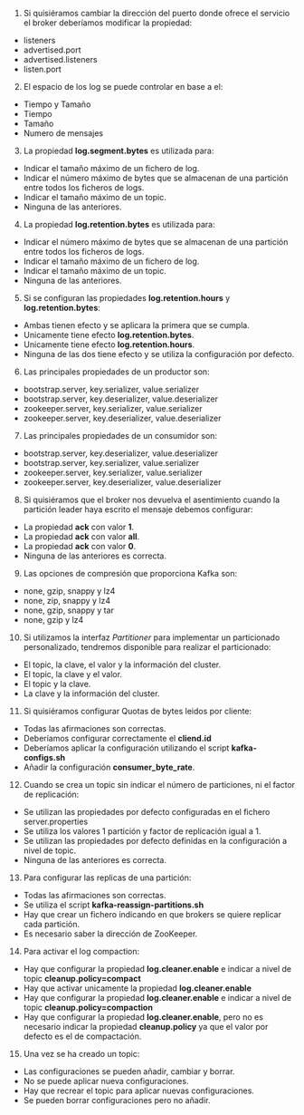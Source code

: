 1. Si quisiéramos cambiar la dirección del puerto donde ofrece el servicio el broker deberíamos modificar la propiedad:
  * listeners
  * advertised.port
  * advertised.listeners
  * listen.port

2. El espacio de los log se puede controlar en base a el:
  * Tiempo y Tamaño
  * Tiempo
  * Tamaño
  * Numero de mensajes

3. La propiedad **log.segment.bytes** es utilizada para:
  * Indicar el tamaño máximo de un fichero de log.
  * Indicar el número máximo de bytes que se almacenan de una partición entre todos los ficheros de logs.
  * Indicar el tamaño máximo de un topic.
  * Ninguna de las anteriores.

4. La propiedad **log.retention.bytes** es utilizada para:
  * Indicar el número máximo de bytes que se almacenan de una partición entre todos los ficheros de logs.
  * Indicar el tamaño máximo de un fichero de log.
  * Indicar el tamaño máximo de un topic.
  * Ninguna de las anteriores.

5. Si se configuran las propiedades **log.retention.hours** y **log.retention.bytes**:
  * Ambas tienen efecto y se aplicara la primera que se cumpla.
  * Unicamente tiene efecto **log.retention.bytes**.
  * Unicamente tiene efecto **log.retention.hours**.
  * Ninguna de las dos tiene efecto y se utiliza la configuración por defecto.

6. Las principales propiedades de un productor son:
  * bootstrap.server, key.serializer, value.serializer
  * bootstrap.server, key.deserializer, value.deserializer
  * zookeeper.server, key.serializer, value.serializer
  * zookeeper.server, key.deserializer, value.deserializer

7. Las principales propiedades de un consumidor son:
  * bootstrap.server, key.deserializer, value.deserializer
  * bootstrap.server, key.serializer, value.serializer
  * zookeeper.server, key.serializer, value.serializer
  * zookeeper.server, key.deserializer, value.deserializer

8. Si quisiéramos que el broker nos devuelva el asentimiento cuando la partición leader haya escrito el mensaje debemos configurar:
  * La propiedad **ack** con valor **1**.
  * La propiedad **ack** con valor **all**.
  * La propiedad **ack** con valor **0**.
  * Ninguna de las anteriores es correcta.

9. Las opciones de compresión que proporciona Kafka son:
  * none, gzip, snappy y lz4
  * none, zip, snappy y lz4
  * none, gzip, snappy y tar
  * none, gzip y lz4

10. Si utilizamos la interfaz *Partitioner* para implementar un particionado personalizado, tendremos disponible para realizar el particionado:
 * El topic, la clave, el valor y la información del cluster.
  * El topic, la clave y el valor.
  * El topic y la clave.
  * La clave y la información del cluster.

11. Si quisiéramos configurar Quotas de bytes leidos por cliente:
  * Todas las afirmaciones son correctas.
  * Deberíamos configurar correctamente el **cliend.id**
  * Deberíamos aplicar la configuración utilizando el script **kafka-configs.sh**
  * Añadir la configuración **consumer_byte_rate**.

12. Cuando se crea un topic sin indicar el número de particiones, ni el factor de replicación:
  * Se utilizan las propiedades por defecto configuradas en el fichero server.properties
  * Se utiliza los valores 1 partición y factor de replicación igual a 1.
  * Se utilizan las propiedades por defecto definidas en la configuración a nivel de topic.
  * Ninguna de las anteriores es correcta.

13. Para configurar las replicas de una partición:
  * Todas las afirmaciones son correctas.
  * Se utiliza el script **kafka-reassign-partitions.sh**
  * Hay que crear un fichero indicando en que brokers se quiere replicar cada partición.
  * Es necesario saber la dirección de ZooKeeper.

14. Para activar el log compaction:
  * Hay que configurar la propiedad **log.cleaner.enable** e indicar a nivel de topic **cleanup.policy=compact**
  * Hay que activar unicamente la propiedad **log.cleaner.enable**
  * Hay que configurar la propiedad **log.cleaner.enable** e indicar a nivel de topic **cleanup.policy=compaction**
  * Hay que configurar la propiedad **log.cleaner.enable**, pero no es necesario indicar la propiedad **cleanup.policy** ya que el valor por defecto es el de compactación.

15. Una vez se ha creado un topic:
  * Las configuraciones se pueden añadir, cambiar y borrar.
  * No se puede aplicar nueva configuraciones.
  * Hay que recrear el topic para aplicar nuevas configuraciones.
  * Se pueden borrar configuraciones pero no añadir.
